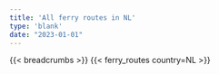 ```yaml
---
title: 'All ferry routes in NL'
type: 'blank'
date: "2023-01-01"
---
```


{{< breadcrumbs >}}
{{< ferry_routes country=NL >}}
